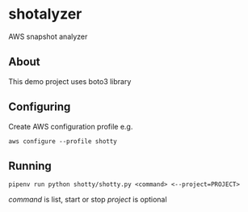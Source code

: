 # shotalyzer

AWS snapshot analyzer

## About

This demo project uses boto3 library

## Configuring

Create AWS configuration profile e.g.

```
aws configure --profile shotty
```

## Running

`pipenv run python shotty/shotty.py <command> <--project=PROJECT>`

*command* is list, start or stop
*project* is optional
